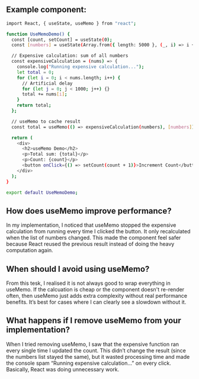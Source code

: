 ## Example component:
```bash
import React, { useState, useMemo } from "react";

function UseMemoDemo() {
  const [count, setCount] = useState(0);
  const [numbers] = useState(Array.from({ length: 5000 }, (_, i) => i + 1));

  // Expensive calculation: sum of all numbers
  const expensiveCalculation = (nums) => {
    console.log("Running expensive calculation...");
    let total = 0;
    for (let i = 0; i < nums.length; i++) {
      // Artificial delay
      for (let j = 0; j < 1000; j++) {}
      total += nums[i];
    }
    return total;
  };

  // useMemo to cache result
  const total = useMemo(() => expensiveCalculation(numbers), [numbers]);

  return (
    <div>
      <h2>useMemo Demo</h2>
      <p>Total sum: {total}</p>
      <p>Count: {count}</p>
      <button onClick={() => setCount(count + 1)}>Increment Count</button>
    </div>
  );
}

export default UseMemoDemo;

```

## How does useMemo improve performance?
In my implementation, I noticed that useMemo stopped the expensive calculation from running every time I clicked the button. It only recalculated when the list of numbers changed. This made the component feel safer because React reused the previous result instead of doing the heavy computation again.

## When should I avoid using useMemo?
From this tesk, I realised it is not always good to wrap everything in useMemo. If the calcuation is cheap or the component doesn't re-render often, then useMemo just adds extra complexity without real performance benefits. It’s best for cases where I can clearly see a slowdown without it.

## What happens if I remove useMemo from your implementation?
When I tried removing useMemo, I saw that the expensive function ran every single time I updated the count. This didn’t change the result (since the numbers list stayed the same), but it wasted processing time and made the console spam “Running expensive calculation…” on every click. Basically, React was doing unnecessary work.